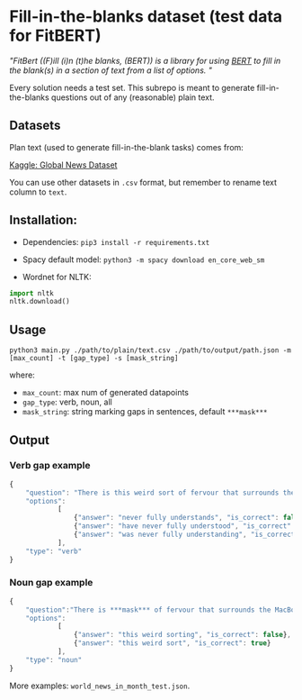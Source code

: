 # Fill-in-the-blanks dataset (test data for FitBERT)

<em> "FitBert ((F)ill (i)n (t)he blanks, (BERT)) is a library for using [BERT](https://arxiv.org/abs/1810.04805) to fill in the blank(s) in a section of text from a list of options. "</em>

Every solution needs a test set. This subrepo is meant to generate fill-in-the-blanks questions out of any (reasonable) plain text.


## Datasets

Plan text (used to generate fill-in-the-blank tasks) comes from:

[Kaggle: Global News Dataset](//drawception.com/player/546330/nodo-bird/)

You can use other datasets in `.csv` format, but remember to rename text column to `text`.

## Installation:

- Dependencies:
`pip3 install -r requirements.txt`

- Spacy default model:
`python3 -m spacy download en_core_web_sm`

- Wordnet for NLTK: 
```python
import nltk
nltk.download()
```

## Usage

`python3 main.py ./path/to/plain/text.csv ./path/to/output/path.json -m [max_count] -t [gap_type] -s [mask_string]`

where:
- `max_count`: max num of generated datapoints
- `gap_type`: verb, noun, all
- `mask_string`: string marking gaps in sentences, default `***mask***`

## Output

### Verb gap example

```javascript
{
	"question": "There is this weird sort of fervour that surrounds the MacBook Air that i ***mask*** .", 
	"options": 
			[
				{"answer": "never fully understands", "is_correct": false}, 
				{"answer": "have never fully understood", "is_correct": true}, 
				{"answer": "was never fully understanding", "is_correct": false}
			],
	"type": "verb"
}
```


### Noun gap example

```javascript
{
	"question":"There is ***mask*** of fervour that surrounds the MacBook Air that i have never fully understood .", 
	"options": 
			[
				{"answer": "this weird sorting", "is_correct": false}, 
				{"answer": "this weird sort", "is_correct": true}
			], 
	"type": "noun"
}
```

More examples: `world_news_in_month_test.json`.
